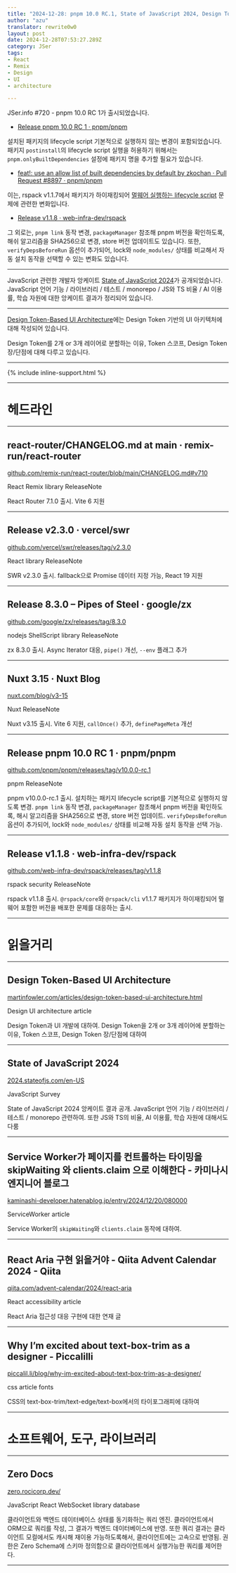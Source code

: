 ```yaml
---
title: "2024-12-28: pnpm 10.0 RC.1, State of JavaScript 2024, Design Token-Based UI Architecture"
author: "azu"
translator: rewrite0w0
layout: post
date: 2024-12-28T07:53:27.289Z
category: JSer
tags:
- React
- Remix
- Design
- UI
- architecture

---
```


JSer.info #720 - pnpm 10.0 RC 1가 출시되었습니다.

- [Release pnpm 10.0 RC 1 · pnpm/pnpm](https://github.com/pnpm/pnpm/releases/tag/v10.0.0-rc.1)

설치된 패키지의 lifecycle script 기본적으로 실행하지 않는 변경이 포함되었습니다.
패키지 `postinstall`의 lifecycle script 실행을 허용하기 위해서는 `pnpm.onlyBuiltDependencies` 설정에 패키지 명을 추가할 필요가 있습니다.

- [feat!: use an allow list of built dependencies by default by zkochan · Pull Request #8897 · pnpm/pnpm](https://github.com/pnpm/pnpm/pull/8897)

이는, rspack v1.1.7에서 패키지가 하이재킹되어 [멀웨어 실행하는 lifecycle script](https://socket.dev/npm/package/@rspack/core/files/1.1.7/package.json#L78) 문제에 관련한 변화입니다.

- [Release v1.1.8 · web-infra-dev/rspack](https://github.com/web-infra-dev/rspack/releases/tag/v1.1.8)

그 외로는, `pnpm link` 동작 변경, `packageManager` 참조해 pnpm 버전을 확인하도록, 해쉬 알고리즘을 SHA256으로 변경, store 버전 업데이트도 있습니다.
또한, `verifyDepsBeforeRun` 옵션이 추가되어, lock와 `node_modules/` 상태를 비교해서 자동 설치 동작을 선택할 수 있는 변화도 있습니다.

----

JavaScript 관련한 개발자 앙케이트 [State of JavaScript 2024](https://2024.stateofjs.com/en-US)가 공개되었습니다.
JavaScript 언어 기능 / 라이브러리 / 테스트 / monorepo / JS와 TS 비율 / AI 이용률, 학습 자원에 대한 앙케이트 결과가 정리되어 있습니다.

----

[Design Token-Based UI Architecture](https://martinfowler.com/articles/design-token-based-ui-architecture.html)에는 Design Token 기반의 UI 아키텍처에 대해 작성되어 있습니다.

Design Token를 2개 or 3개 레이어로 분할하는 이유, Token 스코프, Design Token 장/단점에 대해 다루고 있습니다.

----

{% include inline-support.html %}

----

<h1 class="site-genre">헤드라인</h1>

----

## react-router/CHANGELOG.md at main · remix-run/react-router
[github.com/remix-run/react-router/blob/main/CHANGELOG.md#v710](https://github.com/remix-run/react-router/blob/main/CHANGELOG.md#v710 "react-router/CHANGELOG.md at main · remix-run/react-router")
<p class="jser-tags jser-tag-icon"><span class="jser-tag">React</span> <span class="jser-tag">Remix</span> <span class="jser-tag">library</span> <span class="jser-tag">ReleaseNote</span></p>

React Router 7.1.0 출시.
Vite 6 지원


----

## Release v2.3.0 · vercel/swr
[github.com/vercel/swr/releases/tag/v2.3.0](https://github.com/vercel/swr/releases/tag/v2.3.0 "Release v2.3.0 · vercel/swr")
<p class="jser-tags jser-tag-icon"><span class="jser-tag">React</span> <span class="jser-tag">library</span> <span class="jser-tag">ReleaseNote</span></p>

SWR v2.3.0 출시.
fallback으로 Promise 데이터 지정 가능, React 19 지원


----

## Release 8.3.0 – Pipes of Steel · google/zx
[github.com/google/zx/releases/tag/8.3.0](https://github.com/google/zx/releases/tag/8.3.0 "Release 8.3.0 – Pipes of Steel · google/zx")
<p class="jser-tags jser-tag-icon"><span class="jser-tag">nodejs</span> <span class="jser-tag">ShellScript</span> <span class="jser-tag">library</span> <span class="jser-tag">ReleaseNote</span></p>

zx 8.3.0 출시.
Async Iterator 대응, `pipe()` 개선, `--env` 플래그 추가


----

## Nuxt 3.15 · Nuxt Blog
[nuxt.com/blog/v3-15](https://nuxt.com/blog/v3-15 "Nuxt 3.15 · Nuxt Blog")
<p class="jser-tags jser-tag-icon"><span class="jser-tag">Nuxt</span> <span class="jser-tag">ReleaseNote</span></p>

Nuxt v3.15 출시.
Vite 6 지원, `callOnce()` 추가, `definePageMeta` 개선


----

## Release pnpm 10.0 RC 1 · pnpm/pnpm
[github.com/pnpm/pnpm/releases/tag/v10.0.0-rc.1](https://github.com/pnpm/pnpm/releases/tag/v10.0.0-rc.1 "Release pnpm 10.0 RC 1 · pnpm/pnpm")
<p class="jser-tags jser-tag-icon"><span class="jser-tag">pnpm</span> <span class="jser-tag">ReleaseNote</span></p>

pnpm v10.0.0-rc.1 출시.
설치하는 패키지 lifecycle script를 기본적으로 실행하지 않도록 변경.
 `pnpm link` 동작 변경, `packageManager` 참초해서 pnpm 버전을 확인하도록, 해시 알고리즘을 SHA256으로 변경, store 버전 업데이트.
 `verifyDepsBeforeRun` 옵션이 추가되어, lock와 `node_modules/` 상태를 비교해 자동 설치 동작을 선택 가능.


----

## Release v1.1.8 · web-infra-dev/rspack
[github.com/web-infra-dev/rspack/releases/tag/v1.1.8](https://github.com/web-infra-dev/rspack/releases/tag/v1.1.8 "Release v1.1.8 · web-infra-dev/rspack")
<p class="jser-tags jser-tag-icon"><span class="jser-tag">rspack</span> <span class="jser-tag">security</span> <span class="jser-tag">ReleaseNote</span></p>

rspack v1.1.8 출시.
`@rspack/core`와 `@rspack/cli` v1.1.7 패키지가 하이재킹되어 멀웨어 포함한 버전을 배포한 문제를 대응하는 출시.


----
<h1 class="site-genre">읽을거리</h1>

----

## Design Token-Based UI Architecture
[martinfowler.com/articles/design-token-based-ui-architecture.html](https://martinfowler.com/articles/design-token-based-ui-architecture.html "Design Token-Based UI Architecture")
<p class="jser-tags jser-tag-icon"><span class="jser-tag">Design</span> <span class="jser-tag">UI</span> <span class="jser-tag">architecture</span> <span class="jser-tag">article</span></p>

Design Token과 UI 개발에 대하여.
Design Token을 2개 or 3개 레이어에 분할하는 이유, Token 스코프, Design Token 장/단점에 대하여


----

## State of JavaScript 2024
[2024.stateofjs.com/en-US](https://2024.stateofjs.com/en-US "State of JavaScript 2024")
<p class="jser-tags jser-tag-icon"><span class="jser-tag">JavaScript</span> <span class="jser-tag">Survey</span></p>

State of JavaScript 2024 앙케이트 결과 공개.
JavaScript 언어 기능 / 라이브러리 / 테스트 / monorepo 관련하여.
또한 JS와 TS의 비율, AI 이용률, 학습 자원에 대해서도 다룸


----

## Service Worker가 페이지를 컨트롤하는 타이밍을 skipWaiting 와 clients.claim 으로 이해한다 - 카미나시 엔지니어 블로그
[kaminashi-developer.hatenablog.jp/entry/2024/12/20/080000](https://kaminashi-developer.hatenablog.jp/entry/2024/12/20/080000 "Service Worker가 페이지를 컨트롤하는 타이밍을 skipWaiting 와 clients.claim 으로 이해한다 - 카미나시 엔지니어 블로그")
<p class="jser-tags jser-tag-icon"><span class="jser-tag">ServiceWorker</span> <span class="jser-tag">article</span></p>

Service Worker의 `skipWaiting`와 `clients.claim` 동작에 대하여.


----

## React Aria 구현 읽을거야 - Qiita Advent Calendar 2024 - Qiita
[qiita.com/advent-calendar/2024/react-aria](https://qiita.com/advent-calendar/2024/react-aria "React Aria 구현 읽을거야 - Qiita Advent Calendar 2024 - Qiita")
<p class="jser-tags jser-tag-icon"><span class="jser-tag">React</span> <span class="jser-tag">accessibility</span> <span class="jser-tag">article</span></p>

React Aria 접근성 대응 구현에 대한 연재 글


----

## Why I’m excited about text-box-trim as a designer - Piccalilli
[piccalil.li/blog/why-im-excited-about-text-box-trim-as-a-designer/](https://piccalil.li/blog/why-im-excited-about-text-box-trim-as-a-designer/ "Why I’m excited about text-box-trim as a designer - Piccalilli")
<p class="jser-tags jser-tag-icon"><span class="jser-tag">css </span> <span class="jser-tag">article</span> <span class="jser-tag">fonts</span></p>

CSS의 text-box-trim/text-edge/text-box에서의 타이포그래피에 대하여


----
<h1 class="site-genre">소프트웨어, 도구, 라이브러리</h1>

----

## Zero Docs
[zero.rocicorp.dev/](https://zero.rocicorp.dev/ "Zero Docs")
<p class="jser-tags jser-tag-icon"><span class="jser-tag">JavaScript</span> <span class="jser-tag">React</span> <span class="jser-tag">WebSocket</span> <span class="jser-tag">library</span> <span class="jser-tag">database</span></p>

클라이언트와 백엔드 데이터베이스 상태를 동기화하는 쿼리 엔진.
클라이언트에서 ORM으로 쿼리를 작성, 그 결과가 백엔드 데이터베이스에 반영. 또한 쿼리 결과는 클라이언트 모컬에서도 캐시해 재이용 가능하도록해서, 클라이언트에는 고속으로 반영됨.
권한은 Zero Schema에 스키마 정의함으로 클라이언트에서 실행가능한 쿼리를 제어한다.


----
